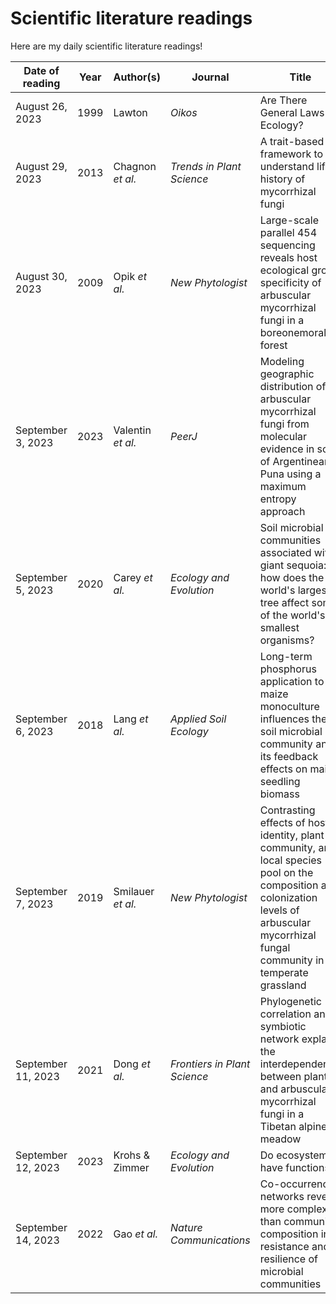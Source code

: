 # Scientific literature readings
Here are my daily scientific literature readings!


| **Date of reading** | **Year** | **Author(s)** | **Journal** | **Title** | **Type of paper** | **Domain/Topic** | **Link** |
| --- | --- | --- | --- | --- | --- | --- | --- |
| August 26, 2023 | 1999 | Lawton | *Oikos* | Are There General Laws in Ecology? | Review | Ecology | [Link](https://www.jstor.org/stable/67befd74-c81f-355b-a343-39696ef13f1a?origin=crossref&seq=14) |
|August 29, 2023 | 2013 | Chagnon *et al.* | *Trends in Plant Science* | A trait-based framework to understand life history of mycorrhizal fungi | Opinion | AMF | [Link](https://www.sciencedirect.com/science/article/pii/S1360138513000885) |
| August 30, 2023 | 2009 | Opik *et al.* | *New Phytologist* | Large-scale parallel 454 sequencing reveals host ecological group specificity of arbuscular mycorrhizal fungi in a boreonemoral forest | Experimental study | AMF | [Link](https://nph.onlinelibrary.wiley.com/doi/full/10.1111/j.1469-8137.2009.02920.x) |
| September 3, 2023 | 2023 | Valentin *et al.* | *PeerJ* | Modeling geographic distribution of arbuscular mycorrhizal fungi from molecular evidence in soils of Argentinean Puna using a maximum entropy approach | Experimental study | AMF | [Link](https://peerj.com/articles/14651/) |
| September 5, 2023 | 2020 | Carey *et al.* | *Ecology and Evolution* | Soil microbial communities associated with giant sequoia: how does the world's largest tree affect some of the world's smallest organisms? | Experimental study | Soil microbiomes | [Link](https://onlinelibrary.wiley.com/doi/10.1002/ece3.6392) |
| September 6, 2023 | 2018 | Lang *et al.* | *Applied Soil Ecology* | Long-term phosphorus application to a maize monoculture influences the soil microbial community and its feedback effects on maize seedling biomass | Experimental study | Soil microbiomes | [Link](https://www.sciencedirect.com/science/article/pii/S0929139317308624) |
| September 7, 2023 | 2019 | Smilauer *et al.* | *New Phytologist* | Contrasting effects of host identity, plant community, and local species pool on the composition and colonization levels of arbuscular mycorrhizal fungal community in a temperate grassland | Experimental study | AMF community | [link](https://nph.onlinelibrary.wiley.com/doi/full/10.1111/nph.16112) |
| September 11, 2023 | 2021 | Dong *et al.* | *Frontiers in Plant Science* | Phylogenetic correlation and symbiotic network explain the interdependence between plants and arbuscular mycorrhizal fungi in a Tibetan alpine meadow | Experimental study | AMF community | [Link](https://www.frontiersin.org/articles/10.3389/fpls.2021.804861/full) |
| September 12, 2023 | 2023 | Krohs & Zimmer | *Ecology and Evolution* | Do ecosystems have functions? | Opinion | Ecological functions | [Link](https://onlinelibrary.wiley.com/doi/full/10.1002/ece3.10458?campaign=woletoc) |
| September 14, 2023 | 2022 | Gao *et al.* | *Nature Communications* | Co-occurrence networks reveal more complexity than community composition in resistance and resilience of microbial communities | Experiment study | Soil microbiomes | [Link](https://www.nature.com/articles/s41467-022-31343-y) |
